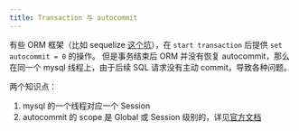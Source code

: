 ```yaml
---
title: Transaction 与 autocommit
---
```


有些 ORM 框架（比如 sequelize [这个坑][issue]），在 `start transaction` 后提供 `set autocommit = 0` 的操作。
但是事务结束后 ORM 并没有恢复 autocommit，那么在同一个 mysql 线程上，由于后续 SQL 请求没有主动 commit，导致各种问题。

两个知识点：

1. mysql 的一个线程对应一个 Session
2. autocommit 的 scope 是 Global 或 Session 级别的，详见[官方文档](https://dev.mysql.com/doc/refman/8.0/en/server-system-variables.html#sysvar_autocommit)

[issue]: https://github.com/sequelize/sequelize/pull/9921
